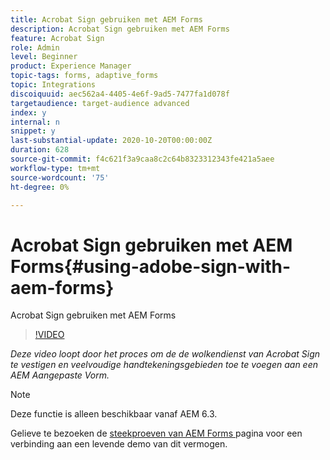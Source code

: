 ```yaml
---
title: Acrobat Sign gebruiken met AEM Forms
description: Acrobat Sign gebruiken met AEM Forms
feature: Acrobat Sign
role: Admin
level: Beginner
product: Experience Manager
topic-tags: forms, adaptive_forms
topic: Integrations
discoiquuid: aec562a4-4405-4e6f-9ad5-7477fa1d078f
targetaudience: target-audience advanced
index: y
internal: n
snippet: y
last-substantial-update: 2020-10-20T00:00:00Z
duration: 628
source-git-commit: f4c621f3a9caa8c2c64b8323312343fe421a5aee
workflow-type: tm+mt
source-wordcount: '75'
ht-degree: 0%

---
```



# Acrobat Sign gebruiken met AEM Forms{#using-adobe-sign-with-aem-forms}

Acrobat Sign gebruiken met AEM Forms

>[!VIDEO](https://video.tv.adobe.com/v/18696?quality=12&learn=on)

*Deze video loopt door het proces om de de wolkendienst van Acrobat Sign te vestigen en veelvoudige handtekeningsgebieden toe te voegen aan een AEM Aangepaste Vorm.*

>[!NOTE]
>
>Deze functie is alleen beschikbaar vanaf AEM 6.3.

Gelieve te bezoeken de [ steekproeven van AEM Forms ](https://forms.enablementadobe.com/content/samples/samples.html?query=0#formsandsign) pagina voor een verbinding aan een levende demo van dit vermogen.
